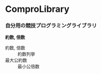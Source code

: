 # ComproLibrary
### 自分用の競技プログラミングライブラリ
**約数, 倍数**

<dl>
  <dt>約数, 倍数</dt>
  <dd>約数列挙</dd>
  <dt>最大公約数</dt>
  <dd>最小公倍数</dd>
</dl>
